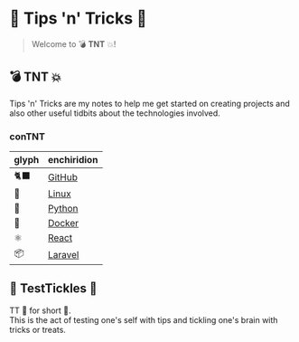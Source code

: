 # 🍆 Tips 'n' Tricks 🎃

> Welcome to 💣 **TNT** 💥!


## 💣 TNT 💥

Tips 'n' Tricks are my notes to help me get started on creating projects and also other useful tidbits about the technologies involved.

### conTNT

glyph | enchiridion
-|-
🐈‍⬛ | [GitHub](./tips-n-tricks_GitHub.md#-tips-n-tricks-)
🐧 | [Linux](./tips-n-tricks_Linux.md#-tips-n-tricks-)
🐍 | [Python](./tips-n-tricks_Python.md#-tips-n-tricks-)
🐳 | [Docker](./tips-n-tricks_Docker.md#-tips-n-tricks-)
⚛️ | [React](./tips-n-tricks_React.md#-tips-n-tricks-)
📦 | [Laravel](./tips-n-tricks_Laravel.md#-tips-n-tricks-)


## 🥜 TestTickles 💎

TT 🍆 for short 🤏.\
This is the act of testing one's self with tips and tickling one's brain with tricks or treats.
